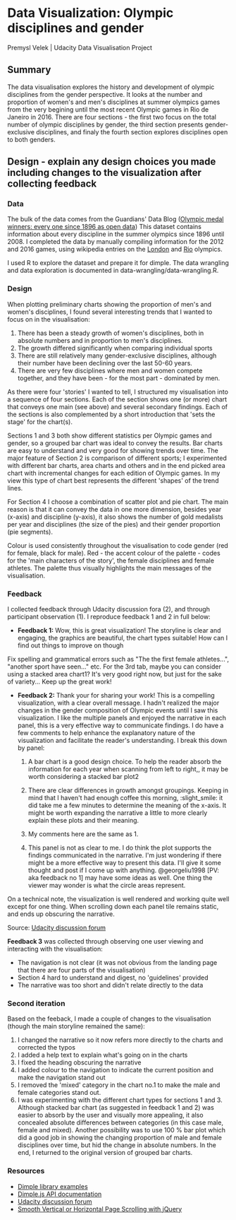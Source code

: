 # Data Visualization: Olympic disciplines and gender
Premysl Velek | Udacity Data Visualisation Project

## Summary
The data visualisation explores the history and development of olympic disciplines from the gender perspective. It looks at the number and proportion of women's and men's disciplines at summer olympics games from the very begining until the most recent Olympic games in Rio de Janeiro in 2016.
There are four sections - the first two focus on the total number of olympic disciplines by gender, the third section presents gender-exclusive disciplines, and finaly the fourth section explores disciplines open to both genders.

## Design - explain any design choices you made including changes to the visualization after collecting feedback

### Data
The bulk of the data comes from the Guardians' Data Blog ([Olympic medal winners: every one since 1896 as open data](https://www.theguardian.com/sport/datablog/2012/jun/25/olympic-medal-winner-list-data)) This dataset contains information about every discipline in the summer olympics since 1896 until 2008. I completed the data by manually compiling information for the 2012 and 2016 games, using wikipedia entries on the [London](https://en.wikipedia.org/wiki/2012_Summer_Olympics) and [Rio](https://en.wikipedia.org/wiki/2016_Summer_Olympics) olympics.

I used R to explore the dataset and prepare it for dimple. The data wrangling and data exploration is documented in data-wrangling/data-wrangling.R.

### Design
When plotting preliminary charts showing the proportion of men's and women's disciplines, I found several interesting trends that I wanted to focus on in the visualisation:

1. There has been a steady growth of women's disciplines, both in absolute numbers and in proportion to men's disciplines.
2. The growth differed significantly when comparing individual sports
3. There are still relatively many gender-exclusive disciplines, although their number have been declining over the last 50-60 years.
4. There are very few disciplines where men and women compete together, and they have been - for the most part - dominated by men.

As there were four 'stories' I wanted to tell, I structured my visualisation into a sequence of four sections. Each of the section shows one (or more) chart that conveys one main (see above) and several secondary findings. Each of the sections is also complemented by a short introduction that 'sets the stage' for the chart(s).

Sections 1 and 3 both show different statistics per Olympic games and gender, so a grouped bar chart was ideal to convey the results. Bar charts are easy to understand and very good for showing trends over time. The major feature of Section 2 is comparison of different sports; I experimented with different bar charts, area charts and others and in the end picked area chart with incremental changes for each edition of Olympic games. In my view this type of chart best represents the different 'shapes' of the trend lines.

For Section 4 I choose a combination of scatter plot and pie chart. The main reason is that it can convey the data in one more dimension, besides year (x-axis) and discipline (y-axis), it also shows the number of gold medalists per year and disciplines (the size of the pies) and their gender proportion (pie segments).

Colour is used consistently throughout the visualisation to code gender (red for female, black for male). Red - the accent colour of the palette - codes for the 'main characters of the story', the female disciplines and female athletes. The palette thus visually highlights the main messages of the visualisation.

### Feedback
I collected feedback through Udacity discussion fora (2), and through participant observation (1). I reproduce feedback 1 and 2 in full below:

- **Feedback 1:** Wow, this is great visualization! The storyline is clear and engaging, the graphics are beautiful, the chart types suitable! How can I find out things to improve on though

Fix spelling and grammatical errors such as "The the first female athletes...", "another sport have seen..." etc.
For the 3rd tab, maybe you can consider using a stacked area chart1? It's very good right now, but just for the sake of variety...
Keep up the great work!

- **Feedback 2:** Thank your for sharing your work! This is a compelling visualization, with a clear overall message. I hadn't realized the major changes in the gender composition of Olympic events until I saw this visualization. I like the multiple panels and enjoyed the narrative in each panel, this is a very effective way to communicate findings. I do have a few comments to help enhance the explanatory nature of the visualization and facilitate the reader's understanding. I break this down by panel:

  1. A bar chart is a good design choice. To help the reader absorb the information for each year when scanning from left to right,, it may be worth considering a stacked bar plot2

  2. There are clear differences in growth amongst groupings. Keeping in mind that I haven't had enough coffee this morning, :slight_smile: it did take me a few minutes to determine the meaning of the x-axis. It might be worth expanding the narrative a little to more clearly explain these plots and their meaning.

  3. My comments here are the same as 1.

  4. This panel is not as clear to me. I do think the plot supports the findings communicated in the narrative. I'm just wondering if there might be a more effective way to present this data. I'll give it some thought and post if I come up with anything. @georgeliu1998 [PV: aka feedback no 1] may have some ideas as well. One thing the viewer may wonder is what the circle areas represent.

On a technical note, the visualization is well rendered and working quite well except for one thing. When scrolling down each panel tile remains static, and ends up obscuring the narrative.

Source: [Udacity discussion forum](https://discussions.udacity.com/t/feedback-on-visualisation-on-olympics-and-gender/202752/1)

**Feedback 3** was collected through observing one user viewing and interacting with the visualisation:
 - The navigation is not clear (it was not obvious from the landing page that there are four parts of the visualisation)
 - Section 4 hard to understand and digest, no 'guidelines' provided
 - The narrative was too short and didn't relate directly to the data

### Second iteration
Based on the feeback, I made a couple of changes to the visualisation (though the main storyline remained the same):

1. I changed the narrative so it now refers more directly to the charts and corrected the typos
2. I added a help text to explain what's going on in the charts
3. I fixed the heading obscuring the narrative
4. I added colour to the navigation to indicate the current position and make the navigation stand out
5. I removed the 'mixed' category in the chart no.1 to make the male and female categories stand out.
6. I was experimenting with the different chart types for sections 1 and 3. Although stacked bar chart (as suggested in feedback 1 and 2) was easier to absorb by the user and visually more appealing, it also concealed absolute differences between categories (in this case male, female and mixed). Another possibility was to use 100 % bar plot which did a good job in showing the changing proportion of male and female disciplines over time, but hid the change in absolute numbers. In the end, I returned to the original version of grouped bar charts.

### Resources
- [Dimple library examples](http://dimplejs.org/examples_index.html)
- [Dimple.js API documentation](https://github.com/PMSI-AlignAlytics/dimple/wiki)
- [Udacity discussion forum](https://discussions.udacity.com/t/dimple-pie-chart/200048)
- [Smooth Vertical or Horizontal Page Scrolling with jQuery](https://tympanus.net/codrops/2010/06/02/smooth-vertical-or-horizontal-page-scrolling-with-jquery/)

